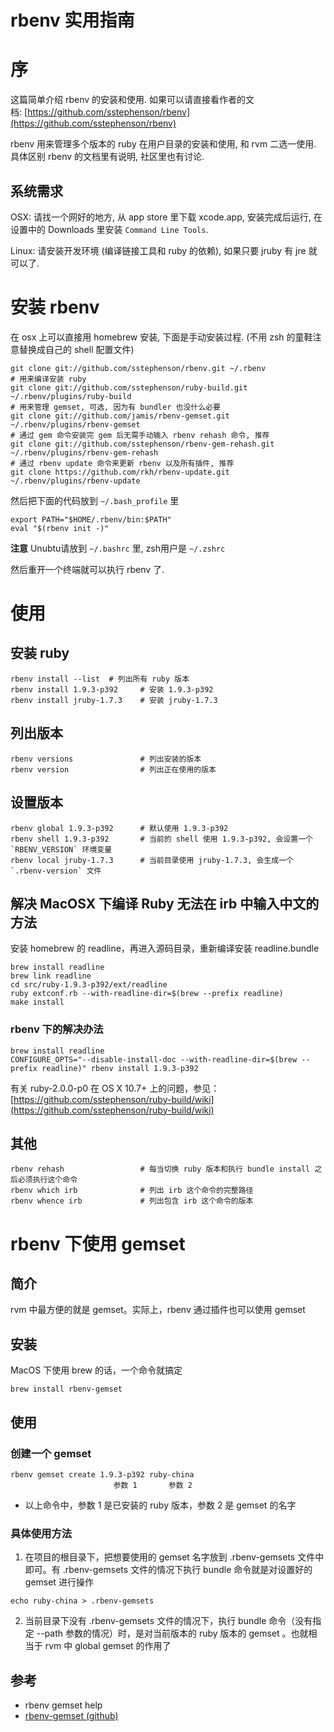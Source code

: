 # rbenv 实用指南

# 序

这篇简单介绍 rbenv 的安装和使用. 如果可以请直接看作者的文档: [https://github.com/sstephenson/rbenv](https://github.com/sstephenson/rbenv)

rbenv 用来管理多个版本的 ruby 在用户目录的安装和使用, 和 rvm 二选一使用. 具体区别 rbenv 的文档里有说明, 社区里也有讨论.

## 系统需求

OSX: 请找一个网好的地方, 从 app store 里下载 xcode.app, 安装完成后运行, 在设置中的 Downloads 里安装 `Command Line Tools`.

Linux: 请安装开发环境 (编译链接工具和 ruby 的依赖), 如果只要 jruby 有 jre 就可以了.

# 安装 rbenv

在 osx 上可以直接用 homebrew 安装, 下面是手动安装过程. (不用 zsh 的童鞋注意替换成自己的 shell 配置文件)
    
    git clone git://github.com/sstephenson/rbenv.git ~/.rbenv
    # 用来编译安装 ruby
    git clone git://github.com/sstephenson/ruby-build.git ~/.rbenv/plugins/ruby-build
    # 用来管理 gemset, 可选, 因为有 bundler 也没什么必要
    git clone git://github.com/jamis/rbenv-gemset.git  ~/.rbenv/plugins/rbenv-gemset
    # 通过 gem 命令安装完 gem 后无需手动输入 rbenv rehash 命令, 推荐
    git clone git://github.com/sstephenson/rbenv-gem-rehash.git ~/.rbenv/plugins/rbenv-gem-rehash
    # 通过 rbenv update 命令来更新 rbenv 以及所有插件, 推荐
    git clone https://github.com/rkh/rbenv-update.git ~/.rbenv/plugins/rbenv-update

然后把下面的代码放到 `~/.bash_profile` 里
    
    export PATH="$HOME/.rbenv/bin:$PATH"
    eval "$(rbenv init -)"

**注意** Unubtu请放到 `~/.bashrc` 里, zsh用户是 `~/.zshrc`

然后重开一个终端就可以执行 rbenv 了.

# 使用

## 安装 ruby
    
    rbenv install --list  # 列出所有 ruby 版本
    rbenv install 1.9.3-p392     # 安装 1.9.3-p392
    rbenv install jruby-1.7.3    # 安装 jruby-1.7.3

## 列出版本
    
    rbenv versions               # 列出安装的版本
    rbenv version                # 列出正在使用的版本

## 设置版本
    
    rbenv global 1.9.3-p392      # 默认使用 1.9.3-p392
    rbenv shell 1.9.3-p392       # 当前的 shell 使用 1.9.3-p392, 会设置一个 `RBENV_VERSION` 环境变量
    rbenv local jruby-1.7.3      # 当前目录使用 jruby-1.7.3, 会生成一个 `.rbenv-version` 文件

## 解决 MacOSX 下编译 Ruby 无法在 irb 中输入中文的方法

安装 homebrew 的 readline，再进入源码目录，重新编译安装 readline.bundle
    
    brew install readline
    brew link readline
    cd src/ruby-1.9.3-p392/ext/readline
    ruby extconf.rb --with-readline-dir=$(brew --prefix readline)
    make install

### rbenv 下的解决办法
    
    brew install readline
    CONFIGURE_OPTS="--disable-install-doc --with-readline-dir=$(brew --prefix readline)" rbenv install 1.9.3-p392

有关 ruby-2.0.0-p0 在 OS X 10.7+ 上的问题，参见：[https://github.com/sstephenson/ruby-build/wiki](https://github.com/sstephenson/ruby-build/wiki)

## 其他
    
    rbenv rehash                 # 每当切换 ruby 版本和执行 bundle install 之后必须执行这个命令
    rbenv which irb              # 列出 irb 这个命令的完整路径
    rbenv whence irb             # 列出包含 irb 这个命令的版本

# rbenv 下使用 gemset

## 简介

rvm 中最方便的就是 gemset。实际上，rbenv 通过插件也可以使用 gemset

## 安装

MacOS 下使用 brew 的话，一个命令就搞定
    
    brew install rbenv-gemset

## 使用

### 创建一个 gemset
    
    rbenv gemset create 1.9.3-p392 ruby-china
                           参数 1       参数 2

  * 以上命令中，参数 1 是已安装的 ruby 版本，参数 2 是 gemset 的名字

### 具体使用方法

  1. 在项目的根目录下，把想要使用的 gemset 名字放到 .rbenv-gemsets 文件中即可。有 .rbenv-gemsets 文件的情况下执行 bundle 命令就是对设置好的 gemset 进行操作
    
    echo ruby-china > .rbenv-gemsets

  2. 当前目录下没有 .rbenv-gemsets 文件的情况下，执行 bundle 命令（没有指定 --path 参数的情况）时，是对当前版本的 ruby 版本的 gemset 。也就相当于 rvm 中 global gemset 的作用了

## 参考

  * rbenv gemset help
  * [rbenv-gemset (github)](https://github.com/jamis/rbenv-gemset)
